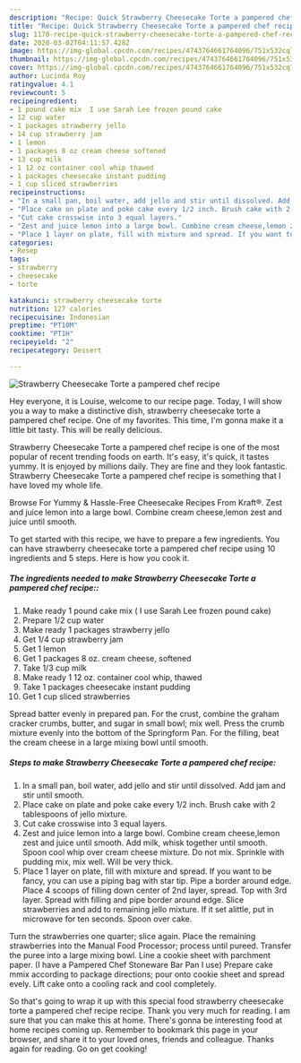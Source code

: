 ```yaml
---
description: "Recipe: Quick Strawberry Cheesecake Torte a pampered chef recipe"
title: "Recipe: Quick Strawberry Cheesecake Torte a pampered chef recipe"
slug: 1170-recipe-quick-strawberry-cheesecake-torte-a-pampered-chef-recipe
date: 2020-03-02T04:11:57.428Z
image: https://img-global.cpcdn.com/recipes/4743764661764096/751x532cq70/strawberry-cheesecake-torte-a-pampered-chef-recipe-recipe-main-photo.jpg
thumbnail: https://img-global.cpcdn.com/recipes/4743764661764096/751x532cq70/strawberry-cheesecake-torte-a-pampered-chef-recipe-recipe-main-photo.jpg
cover: https://img-global.cpcdn.com/recipes/4743764661764096/751x532cq70/strawberry-cheesecake-torte-a-pampered-chef-recipe-recipe-main-photo.jpg
author: Lucinda Roy
ratingvalue: 4.1
reviewcount: 5
recipeingredient:
- 1 pound cake mix  I use Sarah Lee frozen pound cake
- 12 cup water
- 1 packages strawberry jello
- 14 cup strawberry jam
- 1 lemon
- 1 packages 8 oz cream cheese softened
- 13 cup milk
- 1 12 oz container cool whip thawed
- 1 packages cheesecake instant pudding
- 1 cup sliced strawberries
recipeinstructions:
- "In a small pan, boil water, add jello and stir until dissolved. Add jam and stir until smooth."
- "Place cake on plate and poke cake every 1/2 inch. Brush cake with 2 tablespoons of jello mixture."
- "Cut cake crosswise into 3 equal layers."
- "Zest and juice lemon into a large bowl. Combine cream cheese,lemon zest and juice until smooth. Add milk, whisk together until smooth. Spoon cool whip over cream cheese mixture. Do not mix. Sprinkle with pudding mix, mix well. Will be very thick."
- "Place 1 layer on plate, fill with mixture and spread. If you want to be fancy, you can use a piping bag with star tip. Pipe a border around edge. Place 4 scoops of filling down center of 2nd layer, spread. Top with 3rd layer. Spread with filling and pipe border around edge. Slice strawberries and add to remaining jello mixture. If it set alittle, put in microwave for ten seconds. Spoon over cake."
categories:
- Resep
tags:
- strawberry
- cheesecake
- torte

katakunci: strawberry cheesecake torte
nutrition: 127 calories
recipecuisine: Indonesian
preptime: "PT10M"
cooktime: "PT1H"
recipeyield: "2"
recipecategory: Dessert

---
```



![Strawberry Cheesecake Torte a pampered chef recipe](https://img-global.cpcdn.com/recipes/4743764661764096/751x532cq70/strawberry-cheesecake-torte-a-pampered-chef-recipe-recipe-main-photo.jpg)

Hey everyone, it is Louise, welcome to our recipe page. Today, I will show you a way to make a distinctive dish, strawberry cheesecake torte a pampered chef recipe. One of my favorites. This time, I'm gonna make it a little bit tasty. This will be really delicious.

Strawberry Cheesecake Torte a pampered chef recipe is one of the most popular of recent trending foods on earth. It's easy, it's quick, it tastes yummy. It is enjoyed by millions daily. They are fine and they look fantastic. Strawberry Cheesecake Torte a pampered chef recipe is something that I have loved my whole life.

Browse For Yummy &amp; Hassle-Free Cheesecake Recipes From Kraft®. Zest and juice lemon into a large bowl. Combine cream cheese,lemon zest and juice until smooth.


To get started with this recipe, we have to prepare a few ingredients. You can have strawberry cheesecake torte a pampered chef recipe using 10 ingredients and 5 steps. Here is how you cook it.

##### The ingredients needed to make Strawberry Cheesecake Torte a pampered chef recipe::

1. Make ready 1 pound cake mix ( I use Sarah Lee frozen pound cake)
1. Prepare 1/2 cup water
1. Make ready 1 packages strawberry jello
1. Get 1/4 cup strawberry jam
1. Get 1 lemon
1. Get 1 packages 8 oz. cream cheese, softened
1. Take 1/3 cup milk
1. Make ready 1 12 oz. container cool whip, thawed
1. Take 1 packages cheesecake instant pudding
1. Get 1 cup sliced strawberries


Spread batter evenly in prepared pan. For the crust, combine the graham cracker crumbs, butter, and sugar in small bowl; mix well. Press the crumb mixture evenly into the bottom of the Springform Pan. For the filling, beat the cream cheese in a large mixing bowl until smooth. 

##### Steps to make Strawberry Cheesecake Torte a pampered chef recipe:

1. In a small pan, boil water, add jello and stir until dissolved. Add jam and stir until smooth.
1. Place cake on plate and poke cake every 1/2 inch. Brush cake with 2 tablespoons of jello mixture.
1. Cut cake crosswise into 3 equal layers.
1. Zest and juice lemon into a large bowl. Combine cream cheese,lemon zest and juice until smooth. Add milk, whisk together until smooth. Spoon cool whip over cream cheese mixture. Do not mix. Sprinkle with pudding mix, mix well. Will be very thick.
1. Place 1 layer on plate, fill with mixture and spread. If you want to be fancy, you can use a piping bag with star tip. Pipe a border around edge. Place 4 scoops of filling down center of 2nd layer, spread. Top with 3rd layer. Spread with filling and pipe border around edge. Slice strawberries and add to remaining jello mixture. If it set alittle, put in microwave for ten seconds. Spoon over cake.


Turn the strawberries one quarter; slice again. Place the remaining strawberries into the Manual Food Processor; process until pureed. Transfer the puree into a large mixing bowl. Line a cookie sheet with parchment paper. (I have a Pampered Chef Stoneware Bar Pan I use) Prepare cake mmix according to package directions; pour onto cookie sheet and spread evely. Lift cake onto a cooling rack and cool completely. 

So that's going to wrap it up with this special food strawberry cheesecake torte a pampered chef recipe recipe. Thank you very much for reading. I am sure that you can make this at home. There's gonna be interesting food at home recipes coming up. Remember to bookmark this page in your browser, and share it to your loved ones, friends and colleague. Thanks again for reading. Go on get cooking!
